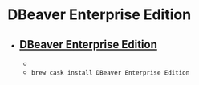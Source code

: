 # DBeaver Enterprise Edition
- [DBeaver Enterprise Edition](https://dbeaver.com/)
  - 
  - 
  - `brew cask install DBeaver Enterprise Edition`
